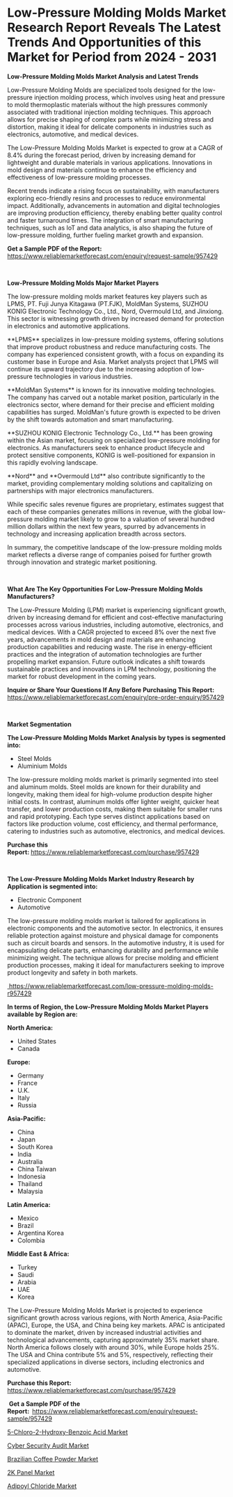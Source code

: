 <p><h1>Low-Pressure Molding Molds Market Research Report Reveals The Latest Trends And Opportunities of this Market for Period from 2024 - 2031</h1></p><p><strong>Low-Pressure Molding Molds Market Analysis and Latest Trends</strong></p>
<p><p>Low-Pressure Molding Molds are specialized tools designed for the low-pressure injection molding process, which involves using heat and pressure to mold thermoplastic materials without the high pressures commonly associated with traditional injection molding techniques. This approach allows for precise shaping of complex parts while minimizing stress and distortion, making it ideal for delicate components in industries such as electronics, automotive, and medical devices.</p><p>The Low-Pressure Molding Molds Market is expected to grow at a CAGR of 8.4% during the forecast period, driven by increasing demand for lightweight and durable materials in various applications. Innovations in mold design and materials continue to enhance the efficiency and effectiveness of low-pressure molding processes. </p><p>Recent trends indicate a rising focus on sustainability, with manufacturers exploring eco-friendly resins and processes to reduce environmental impact. Additionally, advancements in automation and digital technologies are improving production efficiency, thereby enabling better quality control and faster turnaround times. The integration of smart manufacturing techniques, such as IoT and data analytics, is also shaping the future of low-pressure molding, further fueling market growth and expansion.</p></p>
<p><strong>Get a Sample PDF of the Report:&nbsp;</strong> <a href="https://www.reliablemarketforecast.com/enquiry/request-sample/957429?utm_campaign=1108&utm_medium=2&utm_source=Github&utm_content=ia&utm_term=03122024&utm_id=low-pressure-molding-molds">https://www.reliablemarketforecast.com/enquiry/request-sample/957429</a></p>
<p>&nbsp;</p>
<p><strong>Low-Pressure Molding Molds Major Market Players</strong></p>
<p><p>The low-pressure molding molds market features key players such as LPMS, PT. Fuji Junya Kitagawa (PT.FJK), MoldMan Systems, SUZHOU KONIG Electronic Technology Co., Ltd., Nord, Overmould Ltd, and Jinxiong. This sector is witnessing growth driven by increased demand for protection in electronics and automotive applications.</p><p>**LPMS** specializes in low-pressure molding systems, offering solutions that improve product robustness and reduce manufacturing costs. The company has experienced consistent growth, with a focus on expanding its customer base in Europe and Asia. Market analysts project that LPMS will continue its upward trajectory due to the increasing adoption of low-pressure technologies in various industries.</p><p>**MoldMan Systems** is known for its innovative molding technologies. The company has carved out a notable market position, particularly in the electronics sector, where demand for their precise and efficient molding capabilities has surged. MoldMan's future growth is expected to be driven by the shift towards automation and smart manufacturing.</p><p>**SUZHOU KONIG Electronic Technology Co., Ltd.** has been growing within the Asian market, focusing on specialized low-pressure molding for electronics. As manufacturers seek to enhance product lifecycle and protect sensitive components, KONIG is well-positioned for expansion in this rapidly evolving landscape.</p><p>**Nord** and **Overmould Ltd** also contribute significantly to the market, providing complementary molding solutions and capitalizing on partnerships with major electronics manufacturers. </p><p>While specific sales revenue figures are proprietary, estimates suggest that each of these companies generates millions in revenue, with the global low-pressure molding market likely to grow to a valuation of several hundred million dollars within the next few years, spurred by advancements in technology and increasing application breadth across sectors. </p><p>In summary, the competitive landscape of the low-pressure molding molds market reflects a diverse range of companies poised for further growth through innovation and strategic market positioning.</p></p>
<p>&nbsp;</p>
<p><strong>What Are The Key Opportunities For Low-Pressure Molding Molds Manufacturers?</strong></p>
<p><p>The Low-Pressure Molding (LPM) market is experiencing significant growth, driven by increasing demand for efficient and cost-effective manufacturing processes across various industries, including automotive, electronics, and medical devices. With a CAGR projected to exceed 8% over the next five years, advancements in mold design and materials are enhancing production capabilities and reducing waste. The rise in energy-efficient practices and the integration of automation technologies are further propelling market expansion. Future outlook indicates a shift towards sustainable practices and innovations in LPM technology, positioning the market for robust development in the coming years.</p></p>
<p><strong>Inquire or Share Your Questions If Any Before Purchasing This Report:</strong> <a href="https://www.reliablemarketforecast.com/enquiry/pre-order-enquiry/957429?utm_campaign=1108&utm_medium=2&utm_source=Github&utm_content=ia&utm_term=03122024&utm_id=low-pressure-molding-molds">https://www.reliablemarketforecast.com/enquiry/pre-order-enquiry/957429</a></p>
<p>&nbsp;</p>
<p><strong>Market Segmentation</strong></p>
<p><strong>The Low-Pressure Molding Molds Market Analysis by types is segmented into:</strong></p>
<p><ul><li>Steel Molds</li><li>Aluminium Molds</li></ul></p>
<p><p>The low-pressure molding molds market is primarily segmented into steel and aluminum molds. Steel molds are known for their durability and longevity, making them ideal for high-volume production despite higher initial costs. In contrast, aluminum molds offer lighter weight, quicker heat transfer, and lower production costs, making them suitable for smaller runs and rapid prototyping. Each type serves distinct applications based on factors like production volume, cost efficiency, and thermal performance, catering to industries such as automotive, electronics, and medical devices.</p></p>
<p><strong>Purchase this Report:&nbsp;</strong><a href="https://www.reliablemarketforecast.com/purchase/957429?utm_campaign=1108&utm_medium=2&utm_source=Github&utm_content=ia&utm_term=03122024&utm_id=low-pressure-molding-molds">https://www.reliablemarketforecast.com/purchase/957429</a></p>
<p>&nbsp;</p>
<p><strong>The Low-Pressure Molding Molds Market Industry Research by Application is segmented into:</strong></p>
<p><ul><li>Electronic Component</li><li>Automotive</li></ul></p>
<p><p>The low-pressure molding molds market is tailored for applications in electronic components and the automotive sector. In electronics, it ensures reliable protection against moisture and physical damage for components such as circuit boards and sensors. In the automotive industry, it is used for encapsulating delicate parts, enhancing durability and performance while minimizing weight. The technique allows for precise molding and efficient production processes, making it ideal for manufacturers seeking to improve product longevity and safety in both markets.</p></p>
<p><a href="https://www.reliablemarketforecast.com/low-pressure-molding-molds-r957429?utm_campaign=1108&utm_medium=2&utm_source=Github&utm_content=ia&utm_term=03122024&utm_id=low-pressure-molding-molds">&nbsp;https://www.reliablemarketforecast.com/low-pressure-molding-molds-r957429</a></p>
<p><strong>In terms of Region, the Low-Pressure Molding Molds Market Players available by Region are:</strong></p>
<p>
    <p> <strong> North America: </strong>
        <ul>
            <li>United States</li>
            <li>Canada</li>
        </ul>
        </p> 
    <p> <strong> Europe: </strong>
        <ul>
            <li>Germany</li>
            <li>France</li>
            <li>U.K.</li>
            <li>Italy</li>
            <li>Russia</li>
        </ul>
        </p> 
    <p> <strong> Asia-Pacific: </strong>
        <ul>
            <li>China</li>
            <li>Japan</li>
            <li>South Korea</li>
            <li>India</li>
            <li>Australia</li>
            <li>China Taiwan</li>
            <li>Indonesia</li>
            <li>Thailand</li>
            <li>Malaysia</li>
        </ul>
        </p> 
    <p> <strong> Latin America: </strong>
        <ul>
            <li>Mexico</li>
            <li>Brazil</li>
            <li>Argentina Korea</li>
            <li>Colombia</li>
        </ul>
        </p> 
    <p> <strong> Middle East & Africa: </strong>
        <ul>
            <li>Turkey</li>
            <li>Saudi</li>
            <li>Arabia</li>
            <li>UAE</li>
            <li>Korea</li>
        </ul>
    </p>
    </p>
<p><p>The Low-Pressure Molding Molds Market is projected to experience significant growth across various regions, with North America, Asia-Pacific (APAC), Europe, the USA, and China being key markets. APAC is anticipated to dominate the market, driven by increased industrial activities and technological advancements, capturing approximately 35% market share. North America follows closely with around 30%, while Europe holds 25%. The USA and China contribute 5% and 5%, respectively, reflecting their specialized applications in diverse sectors, including electronics and automotive.</p></p>
<p><strong>Purchase this Report: </strong><a href="https://www.reliablemarketforecast.com/purchase/957429?utm_campaign=1108&utm_medium=2&utm_source=Github&utm_content=ia&utm_term=03122024&utm_id=low-pressure-molding-molds">https://www.reliablemarketforecast.com/purchase/957429</a></p>
<p>&nbsp;<strong>Get a Sample PDF of the Report:&nbsp;&nbsp;</strong><a href="https://www.reliablemarketforecast.com/enquiry/request-sample/957429?utm_campaign=1108&utm_medium=2&utm_source=Github&utm_content=ia&utm_term=03122024&utm_id=low-pressure-molding-molds">https://www.reliablemarketforecast.com/enquiry/request-sample/957429</a></p>
<p><strong></strong></p>
<p><p><a href="https://issuu.com/reportprime-2/docs/5-chloro-2-hydroxy-benzoic-acid-market-size-2030.p?utm_campaign=1108&utm_medium=2&utm_source=Github&utm_content=ia&utm_term=03122024&utm_id=low-pressure-molding-molds">5-Chloro-2-Hydroxy-Benzoic Acid Market</a></p><p><a href="https://www.linkedin.com/pulse/latest-forecast-shows-cyber-security-audit-market-size-poised-sipde?utm_campaign=1108&utm_medium=2&utm_source=Github&utm_content=ia&utm_term=03122024&utm_id=low-pressure-molding-molds">Cyber Security Audit Market</a></p><p><a href="https://www.linkedin.com/pulse/brazilian-coffee-powder-market-report-historical-trends-future-on9ge?utm_campaign=1108&utm_medium=2&utm_source=Github&utm_content=ia&utm_term=03122024&utm_id=low-pressure-molding-molds">Brazilian Coffee Powder Market</a></p><p><a href="https://www.linkedin.com/pulse/2k-panel-market-size-grow-89-cagr-from-2024-2031-emphasis-revenue-nvxme?utm_campaign=1108&utm_medium=2&utm_source=Github&utm_content=ia&utm_term=03122024&utm_id=low-pressure-molding-molds">2K Panel Market</a></p><p><a href="https://issuu.com/reportprime-2/docs/adipoyl-chloride-market-size-2030.pptx?utm_campaign=1108&utm_medium=2&utm_source=Github&utm_content=ia&utm_term=03122024&utm_id=low-pressure-molding-molds">Adipoyl Chloride Market</a></p></p>